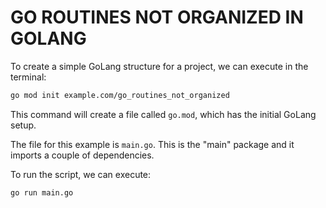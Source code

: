 # GO ROUTINES NOT ORGANIZED IN GOLANG

To create a simple GoLang structure for a project, we can execute in the terminal:

```bash
go mod init example.com/go_routines_not_organized
```

This command will create a file called `go.mod`, which has the initial GoLang setup.

The file for this example is `main.go`. This is the "main" package and it imports a couple of dependencies.

To run the script, we can execute:

```bash
go run main.go
```

